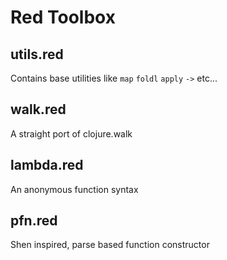 # Red Toolbox

## utils.red

Contains base utilities like `map` `foldl` `apply`  `->` etc...

## walk.red

A straight port of clojure.walk

## lambda.red

An anonymous function syntax

## pfn.red 

Shen inspired, parse based function constructor

